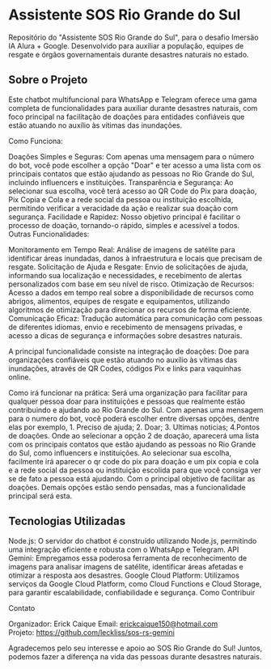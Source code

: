 <h1> Assistente SOS Rio Grande do Sul </h1>
Repositório do "Assistente SOS Rio Grande do Sul", para o desafio Imersão IA Alura + Google. Desenvolvido para auxiliar a população, equipes de resgate e órgãos governamentais durante desastres naturais no estado.

<h2> Sobre o Projeto </h2>

Este chatbot multifuncional para WhatsApp e Telegram oferece uma gama completa de funcionalidades para auxiliar durante desastres naturais, com foco principal na facilitação de doações para entidades confiáveis que estão atuando no auxílio às vítimas das inundações.

Como Funciona:

Doações Simples e Seguras: Com apenas uma mensagem para o número do bot, você pode escolher a opção "Doar" e ter acesso a uma lista com os principais contatos que estão ajudando as pessoas no Rio Grande do Sul, incluindo influencers e instituições.
Transparência e Segurança: Ao selecionar sua escolha, você terá acesso ao QR Code do Pix para doação, Pix Copia e Cola e a rede social da pessoa ou instituição escolhida, permitindo verificar a veracidade da ação e realizar sua doação com segurança.
Facilidade e Rapidez: Nosso objetivo principal é facilitar o processo de doação, tornando-o rápido, simples e acessível a todos.
Outras Funcionalidades:

Monitoramento em Tempo Real: Análise de imagens de satélite para identificar áreas inundadas, danos à infraestrutura e locais que precisam de resgate.
Solicitação de Ajuda e Resgate: Envio de solicitações de ajuda, informando sua localização e necessidades, e recebimento de alertas personalizados com base em seu nível de risco.
Otimização de Recursos: Acesso a dados em tempo real sobre a disponibilidade de recursos como abrigos, alimentos, equipes de resgate e equipamentos, utilizando algoritmos de otimização para direcionar os recursos de forma eficiente.
Comunicação Eficaz: Tradução automática para comunicação com pessoas de diferentes idiomas, envio e recebimento de mensagens privadas, e acesso a dicas de segurança e informações sobre desastres naturais.

A principal funcionalidade consiste na integração de doações: Doe para organizações confiáveis que estão atuando no auxílio às vítimas das inundações, através de QR Codes, códigos Pix e links para vaquinhas online.

Como irá funcionar na prática:
Será uma organização para facilitar para qualquer pessoa doar para instituições e pessoas que realmente estão contribuindo e ajudando ao Rio Grande do Sul. Com apenas uma mensagem para o numero do bot, você poderá escolher entre diversas opções, dentre elas por exemplo, 1. Preciso de ajuda; 2. Doar; 3. Ultimas noticias; 4.Pontos de doações. Onde ao selecionar a opção 2 de doação, aparecerá uma lista com os principais contatos que estão ajudando as pessoas no Rio Grande do Sul, como influencers e instituições. Ao selecionar sua escolha, facilmente irá aparecer o qr code do pix para doação e um pix copia e cola e a rede social da pessoa ou instituição escolida para que você consiga ver se de fato a pessoa está ajudando. Com o principal objetivo de facilitar as doações.  Demais opções estão sendo pensadas, mas a funcionalidade principal será esta.


<h2> Tecnologias Utilizadas </h2>

Node.js: O servidor do chatbot é construído utilizando Node.js, permitindo uma integração eficiente e robusta com o WhatsApp e Telegram.
API Gemini: Empregamos essa poderosa ferramenta de reconhecimento de imagens para analisar imagens de satélite, identificar áreas afetadas e otimizar a resposta aos desastres.
Google Cloud Platform: Utilizamos serviços da Google Cloud Platform, como Cloud Functions e Cloud Storage, para garantir escalabilidade, confiabilidade e segurança.
Como Contribuir

Contato

Organizador: Erick Caique
Email: erickcaique150@hotmail.com
Projeto: https://github.com/leckliss/sos-rs-gemini

Agradecemos pelo seu interesse e apoio ao SOS Rio Grande do Sul! Juntos, podemos fazer a diferença na vida das pessoas durante desastres naturais.

